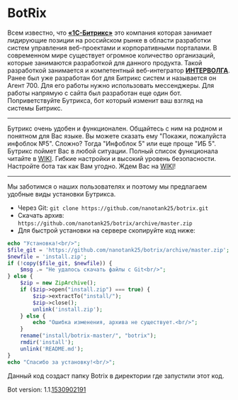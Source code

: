 # BotRix
Всем известно, что [**«1С-Битрикс»**](https://www.1c-bitrix.ru) это компания которая занимает лидирующие позиции 
на российском рынке в области разработки систем управления веб-проектами и 
корпоративными порталами. В современном мире существует огромное количество 
организаций, которые занимаются разработкой для данного продукта. 
Такой разработкой занимается и компетентный веб-интегратор [**ИНТЕРВОЛГА**](https://www.intervolga.ru). 
Ранее был уже разработан бот для Битрикс систем и называется он Агент 700. 
Для его работы нужно использовать мессенджеры. Для работы напрямую с сайта был разработан еще один бот. 
Поприветствуйте Бутрикса, бот который изменит ваш взгляд на системы Битрикс.
***
Бутрикс очень удобен и функционален. Общайтесь с ним на родном и понятном для 
Вас языке. Вы можете сказать ему "Покажи, пожалуйста инфоблок №5". 
Сложно? Тогда "Инфоблок 5" или еще проще "ИБ 5". Бутрикс поймет Вас в любой ситуации. 
Полный список функционала читайте в [WIKI](https://github.com/nanotank25/botrix/wiki).
Гибкие настройки и высокий уровень безопасности. 
Настройте бота так как Вам угодно. Ждем Вас на [WIKI](https://github.com/nanotank25/botrix/wiki/%D0%9D%D0%B0%D1%81%D1%82%D1%80%D0%BE%D0%B9%D0%BA%D0%B0)! 
***
Мы заботимся о наших пользователях и поэтому 
мы предлагаем удобные виды установки Бутрикса.
* Через Git: `git clone https://github.com/nanotank25/botrix.git`
* Скачать архив: `https://github.com/nanotank25/botrix/archive/master.zip`
* Для быстрой установки на сервере скопируйте код ниже:

```php
echo "Установка!<br/>";
$file_git = 'https://github.com/nanotank25/botrix/archive/master.zip';
$newfile = 'install.zip';
if (!copy($file_git, $newfile)) {
    $msg .= "Не удалось скачать файлы с Git<br/>";
} else {
    $zip = new ZipArchive();
    if ($zip->open("install.zip") === true) {
        $zip->extractTo("install/");
        $zip->close();
        unlink('install.zip');
    } else {
        echo "Ошибка изменения, архива не существует.<br/>";
    }
    rename("install/botrix-master/", "botrix");
    rmdir('install');
    unlink('README.md');
}
echo "Спасибо за установку!<br/>";
```
Данный код создаст папку Botrix в директории где запустили этот код.

Bot version: 1.1.[1530902191](#version)
